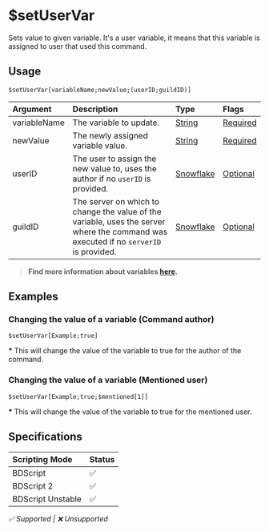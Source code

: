 # $setUserVar
Sets value to given variable. It's a user variable, it means that this variable is assigned to user that used this command.

## Usage
```
$setUserVar[variableName;newValue;(userID;guildID)]
```

| Argument | Description | Type | Flags |
| :---- | :---- | :---- | :---- |
| variableName | The variable to update. | [String](/src/resources/arguments/types.md#string) | [Required](/src/resources/arguments/flags.md#required)
| newValue | The newly assigned variable value. | [String](/src/resources/arguments/types.md#string) | [Required](/src/resources/arguments/flags.md#emptiable)
| userID | The user to assign the new value to, uses the author if no `userID` is provided. | [Snowflake](/src/resources/arguments/types.md#snowflake) | [Optional](/src/resources/arguments/flags.md#optional)
| guildID  | The server on which to change the value of the variable, uses the server where the command was executed if no `serverID` is provided. | [Snowflake](/src/resources/arguments/types.md#snowflake) | [Optional](/src/resources/arguments/flags.md#optional)

> **Find more information about variables [here](/src/guides/variables.md).**

## Examples
### Changing the value of a variable (Command author)
```
$setUserVar[Example;true]
```
**\*** This will change the value of the variable to true for the author of the command.
### Changing the value of a variable (Mentioned user)
```
$setUserVar[Example;true;$mentioned[1]]
```
**\*** This will change the value of the variable to true for the mentioned user.

## Specifications
| Scripting Mode | Status
| :---- | :---- |
| BDScript | ✅ |
| BDScript 2 | ✅ |
| BDScript Unstable | ✅ |

*✅ Supported | ❌ Unsupported*

